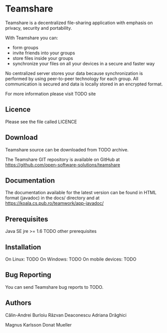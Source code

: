Teamshare 
=========

Teamshare is a decentralized file-sharing application with emphasis on privacy,
security and portability.
 
With Teamshare you can:
* form groups
* invite friends into your groups
* store files inside your groups
* synchronize your files on all your devices in a secure and faster way

No centralized server stores your data because synchronization is performed by
using peer-to-peer technology for each group. All communication is secured and
data is locally stored in an encrypted format. 

For more information please visit TODO site

Licence
-------

Please see the file called LICENCE

Download
--------

Teamshare source can be downloaded from TODO archive.

The Teamshare GIT repository is available on GitHub at
https://github.com/open-software-solutions/teamshare

Documentation
-------------

The documentation available for the latest version can be found in HTML format
(javadoc) in the docs/ directory and at 
https://koala.cs.pub.ro/teamwork/app-javadoc/

Prerequisites
-------------

Java SE jre >= 1.6
TODO other prerequisites

Installation
------------

On Linux: 
TODO
On Windows:
TODO
On mobile devices:
TODO


Bug Reporting
-------------
You can send Teamshare bug reports to TODO. 


Authors
-------

Călin-Andrei Burloiu
Răzvan Deaconescu
Adriana Drăghici

Magnus Karlsson
Donat Mueller

